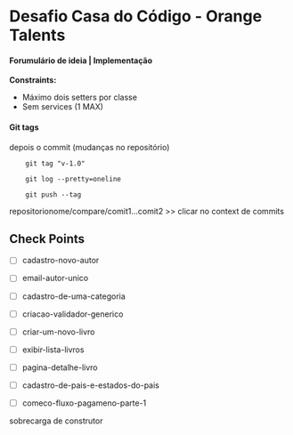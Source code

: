 # Desafio Casa do Código - Orange Talents

#### Forumulário de ideia | Implementação

<b>Constraints:</b>
* Máximo dois setters por classe
* Sem services (1 MAX)


#### Git tags

depois o commit (mudanças no repositório)

		git tag "v-1.0"

		git log --pretty=oneline

		git push --tag


repositorionome/compare/comit1...comit2 >> clicar no context de commits


## Check Points

- [ ] cadastro-novo-autor
- [ ] email-autor-unico
- [ ] cadastro-de-uma-categoria
- [ ] criacao-validador-generico
- [ ] criar-um-novo-livro
- [ ] exibir-lista-livros
- [ ] pagina-detalhe-livro
- [ ] cadastro-de-pais-e-estados-do-pais
- [ ] comeco-fluxo-pagameno-parte-1


sobrecarga de construtor





